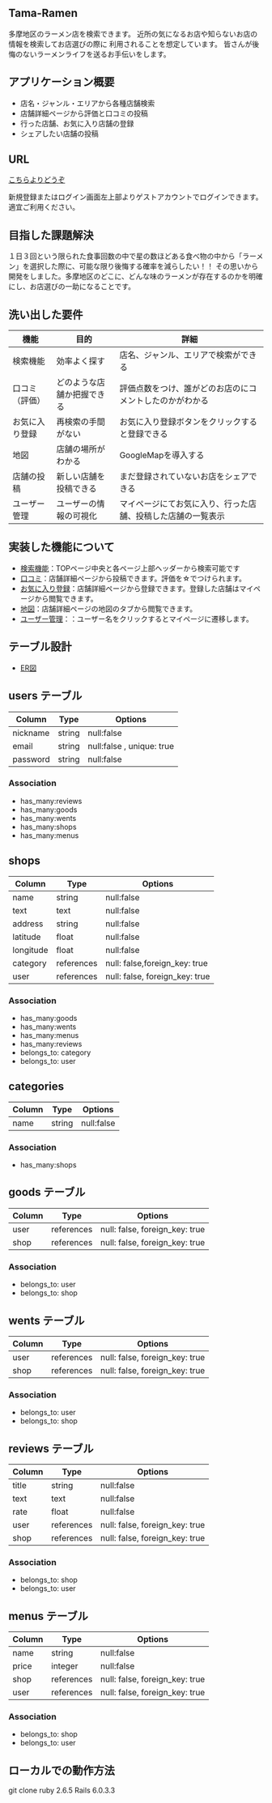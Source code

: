 ## Tama-Ramen
多摩地区のラーメン店を検索できます。
近所の気になるお店や知らないお店の情報を検索してお店選びの際に
利用されることを想定しています。
皆さんが後悔のないラーメンライフを送るお手伝いをします。

## アプリケーション概要
- 店名・ジャンル・エリアから各種店舗検索<br>
- 店舗詳細ページから評価と口コミの投稿<br>
- 行った店舗、お気に入り店舗の登録<br>
- シェアしたい店舗の投稿<br>

## URL
 [こちらよりどうぞ](https://tama-ramen.herokuapp.com/)

新規登録またはログイン画面左上部よりゲストアカウントでログインできます。
適宜ご利用ください。

## 目指した課題解決
１日３回という限られた食事回数の中で星の数ほどある食べ物の中から「ラーメン」を選択した際に、可能な限り後悔する確率を減らしたい！！
その思いから開発をしました。多摩地区のどこに、どんな味のラーメンが存在するのかを明確にし、お店選びの一助になることです。

## 洗い出した要件

| 機能             | 目的                        | 詳細                                          |
| ---------------- | --------------------------- | --------------------------------------------- |
| 検索機能         | 効率よく探す                | 店名、ジャンル、エリアで検索ができる          |
| 口コミ（評価） | どのような店舗か把握できる  | 評価点数をつけ、誰がどのお店のにコメントしたのかがわかる         |
| お気に入り登録   | 再検索の手間がない          | お気に入り登録ボタンをクリックすると登録できる                 |
| 地図             | 店舗の場所がわかる          | GoogleMapを導入する                |
| 店舗の投稿       | 新しい店舗を投稿できる      | まだ登録されていないお店をシェアできる                 |
| ユーザー管理     | ユーザーの情報の可視化      | マイページにてお気に入り、行った店舗、投稿した店舗の一覧表示         |

## 実装した機能について
- [検索機能](https://gyazo.com/21f810bffae48ebb50a2541b06affaa6)：TOPページ中央と各ページ上部ヘッダーから検索可能です
- [口コミ](https://gyazo.com/f8f3a331188ebe86e038879478e6d6f8)：店舗詳細ページから投稿できます。評価を☆でつけられます。
- [お気に入り登録](https://gyazo.com/fe414d5b94cd097999c96ae7d400dca6)：店舗詳細ページから登録できます。登録した店舗はマイページから閲覧できます。
- [地図](https://gyazo.com/757fca10af92fa4f2e26ed3b1259bcbc)：店舗詳細ページの地図のタブから閲覧できます。<br>
- [ユーザー管理](https://gyazo.com/a2a9b5e1335be392a5b76ef14c1b4d35)：：ユーザー名をクリックするとマイページに遷移します。


## テーブル設計
- [ER図](https://gyazo.com/e495b32f40ff6194b6054be006756310)

## users テーブル

| Column           | Type    | Options                   |
| ---------------- | ------  | ------------------------- |
| nickname         | string  | null:false                |
| email            | string  | null:false , unique: true |
| password         | string  | null:false                |

### Association
- has_many:reviews
- has_many:goods
- has_many:wents
- has_many:shops
- has_many:menus


## shops

| Column    | Type       | Options                       |
| --------- | ---------- | ----------------------------- |
| name      | string     | null:false                    |
| text      | text       | null:false                    |
| address   | string     | null:false                    | 
| latitude  | float      | null:false                    | 
| longitude | float      | null:false                    | 
| category  | references | null: false,foreign_key: true |
| user      | references | null: false, foreign_key: true|

### Association
- has_many:goods
- has_many:wents
- has_many:menus
- has_many:reviews
- belongs_to: category
- belongs_to: user


## categories

| Column    | Type       | Options                       |
| --------- | ---------- | ----------------------------- |
| name      | string     | null:false                    |

### Association
- has_many:shops


## goods テーブル

| Column   | Type       | Options                        |
| -------- | ---------- | ------------------------------ |
| user     | references | null: false, foreign_key: true |
| shop     | references | null: false, foreign_key: true |

### Association
- belongs_to: user
- belongs_to: shop


## wents テーブル

| Column   | Type       | Options                        |
| -------- | ---------- | ------------------------------ |
| user     | references | null: false, foreign_key: true |
| shop     | references | null: false, foreign_key: true |

### Association
- belongs_to: user
- belongs_to: shop


## reviews テーブル

| Column   | Type       | Options                        |
| -------- | ---------- | ------------------------------ |
| title    | string     | null:false                     |
| text     | text       | null:false                     |
| rate     | float      | null:false                     |
| user     | references | null: false, foreign_key: true |
| shop     | references | null: false, foreign_key: true |

### Association
- belongs_to: shop
- belongs_to: user


## menus テーブル

| Column   | Type       | Options                        |
| -------- | ---------- | ------------------------------ |
| name     | string     | null:false                     |
| price    | integer    | null:false                     |
| shop     | references | null: false, foreign_key: true |
| user     | references | null: false, foreign_key: true |

### Association
- belongs_to: shop
- belongs_to: user

## ローカルでの動作方法
git clone 
ruby 2.6.5
Rails 6.0.3.3